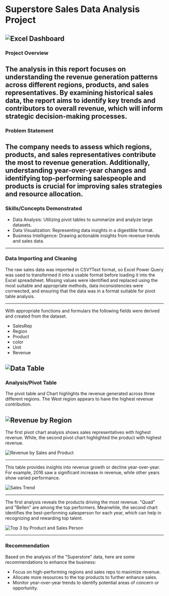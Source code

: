 # Superstore Sales Data Analysis Project 


![Excel Dashboard](https://github.com/user-attachments/assets/67561292-7eca-49ca-b7e8-3efc9d484df7)
---
### Project Overview

The analysis in this report focuses on understanding the revenue generation patterns across different regions, products, and sales representatives. By examining historical sales data, the report aims to identify key trends and contributors to overall revenue, which will inform strategic decision-making processes.
---
### Problem Statement

The company needs to assess which regions, products, and sales representatives contribute the most to revenue generation. Additionally, understanding year-over-year changes and identifying top-performing salespeople and products is crucial for improving sales strategies and resource allocation.
---
### Skills/Concepts Demonstrated

- Data Analysis: Utilizing pivot tables to summarize and analyze large datasets.
- Data Visualization: Representing data insights in a digestible format.
- Business Intelligence: Drawing actionable insights from revenue trends and sales data.

---
### Data Importing and Cleaning

The raw sales data was imported in CSV?Text format, so Excel Power Query was used to transformed it into a usable format before loading it into the Excel spreadsheet. Missing values were identified and replaced using the most suitable and appropriate methods, data inconsistencies were corrwected, and ensuring that the data was in a format suitable for pivot table analysis.

---
With appropriate functions and formulars  the following fields were derived and created from the dataset.
- SalesRep
- Region
- Product
- color
- Unit
- Revenue


![Data Table](https://github.com/user-attachments/assets/69880f1d-90d5-4349-874f-72006701afb1)
---
### Analysis/Pivot Table

The pivot table and Chart highlights the revenue generated across three different regions. The West region appears to have the highest revenue contribution.


![Revenue by Region](https://github.com/user-attachments/assets/0af68abe-78c7-456d-8ab9-95d632d46236)
---
The first pivot chart analysis shows sales representatives with highest revenue. While, the second pivot chart highlighted the product with highest revenue.

![Revenue by Sales and Product](https://github.com/user-attachments/assets/2f47a6a3-ef5f-445d-ac95-b7b9ec25bae5)

---
This table provides insights into revenue growth or decline year-over-year. For example, 2016 saw a significant increase in revenue, while other years show varied performance.

![Sales Trend](https://github.com/user-attachments/assets/024c7d08-621d-4fc3-bef6-570eab9e3880)

---
The first analysis reveals the products driving the most revenue. "Quad" and "Bellen" are among the top performers. Meanwhile, the second chart identifies the best-performing salesperson for each year, which can help in recognizing and rewarding top talent.

![Top 3 by Product and Sales Person](https://github.com/user-attachments/assets/0bd4a896-7e61-4923-990c-e88a51c9964f)

---
### Recommendation

Based on the analysis of the "Superstore" data, here are some recommendations to enhance the business:

- Focus on high-performing regions and sales reps to maximize revenue.
- Allocate more resources to the top products to further enhance sales.
- Monitor year-over-year trends to identify potential areas of concern or opportunity.

